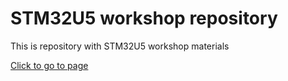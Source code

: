 # STM32U5 workshop repository

This is repository with STM32U5 workshop materials

[Click to go to page](https://rristm.github.io/tomas_materials_v2/Jiri-Antos-ST/H5-GPDMA-workshop-test) 

